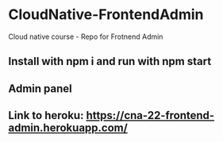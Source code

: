 # CloudNative-FrontendAdmin
Cloud native course - Repo for Frotnend Admin

## Install with npm i and run with npm start
## Admin panel 

##  Link to heroku: https://cna-22-frontend-admin.herokuapp.com/


